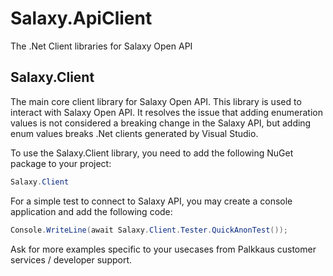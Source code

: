 Salaxy.ApiClient
================

The .Net Client libraries for Salaxy Open API

Salaxy.Client
-------------

The main core client library for Salaxy Open API. This library is used to interact with Salaxy Open API.
It resolves the issue that adding enumeration values is not considered a breaking change in the Salaxy API,
but adding enum values breaks .Net clients generated by Visual Studio.

To use the Salaxy.Client library, you need to add the following NuGet package to your project:

```csharp
Salaxy.Client
```

For a simple test to connect to Salaxy API, you may create a console application and add the following code:

```csharp
Console.WriteLine(await Salaxy.Client.Tester.QuickAnonTest());
```

Ask for more examples specific to your usecases from Palkkaus customer services / developer support.
